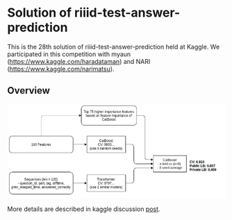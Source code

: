 # Solution of riiid-test-answer-prediction

This is the 28th solution of riiid-test-answer-prediction held at Kaggle. We participated in this competition with myaun (https://www.kaggle.com/haradataman) and NARI (https://www.kaggle.com/narimatsu).

## Overview

![overview](./_figure/Overview.png)

More details are described in kaggle discussion [post](https://www.kaggle.com/c/riiid-test-answer-prediction/discussion/210041).
